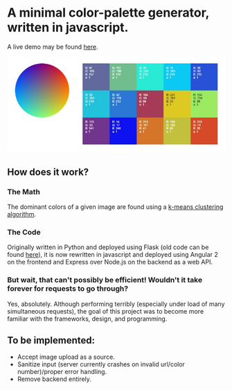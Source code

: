 # A minimal color-palette generator, written in javascript.

A live demo may be found [here](http://104.236.97.183/).

![screenshot goes here](screenshot.png)

## How does it work?

### The Math

The dominant colors of a given image are found using a [k-means clustering algorithm](https://en.wikipedia.org/wiki/K-means_clustering).

### The Code

Originally written in Python and deployed using Flask (old code can be found [here](https://github.com/justinmao/palette/tree/master/flask)), it is now rewritten in javascript and deployed using Angular 2 on the frontend and Express over Node.js on the backend as a web API.

### But wait, that can't possibly be efficient! Wouldn't it take forever for requests to go through?

Yes, absolutely. Although performing terribly (especially under load of many simultaneous requests), the goal of this project was to become more familiar with the frameworks, design, and programming.

## To be implemented:

* Accept image upload as a source.
* Sanitize input (server currently crashes on invalid url/color number)/proper error handling.
* Remove backend entirely.

